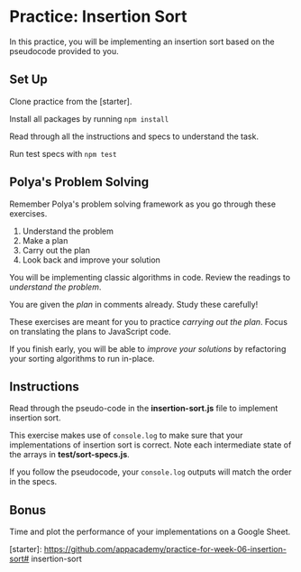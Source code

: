 # Practice: Insertion Sort

In this practice, you will be implementing an insertion sort based on the
pseudocode provided to you.

## Set Up

Clone practice from the [starter].

Install all packages by running `npm install`

Read through all the instructions and specs to understand the task.

Run test specs with `npm test`

## Polya's Problem Solving

Remember Polya's problem solving framework as you go through these exercises.

1. Understand the problem
2. Make a plan
3. Carry out the plan
4. Look back and improve your solution

You will be implementing classic algorithms in code. Review the readings to
_understand the problem_.

You are given the _plan_ in comments already. Study these carefully!

These exercises are meant for you to practice _carrying out the plan_. Focus
on translating the plans to JavaScript code.

If you finish early, you will be able to _improve your solutions_ by
refactoring your sorting algorithms to run in-place.

## Instructions

Read through the pseudo-code in the __insertion-sort.js__ file to implement
insertion sort.

This exercise makes use of `console.log` to make sure that your implementations
of insertion sort is correct. Note each intermediate state of the arrays in
__test/sort-specs.js__.

If you follow the pseudocode, your `console.log` outputs will match the order
in the specs.

## Bonus

Time and plot the performance of your implementations on a Google Sheet.

[starter]: https://github.com/appacademy/practice-for-week-06-insertion-sort# insertion-sort
